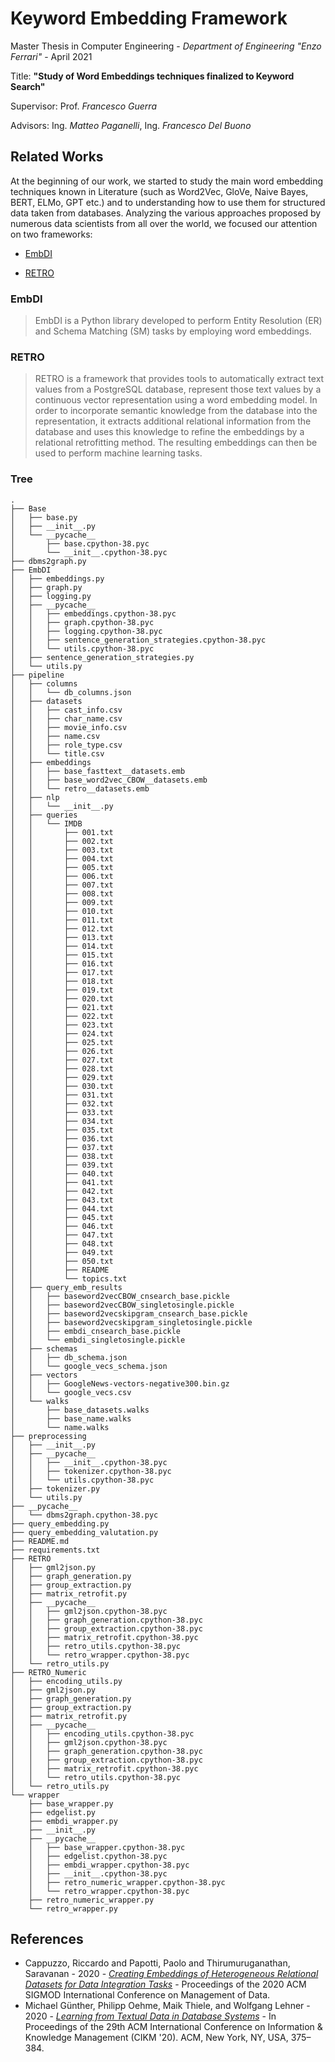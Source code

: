 # Keyword Embedding Framework

Master Thesis in Computer Engineering - *Department of Engineering "Enzo Ferrari"* - April 2021

Title: **"Study of Word Embeddings techniques finalized to Keyword Search"**

Supervisor: Prof. *Francesco Guerra*

Advisors: Ing. *Matteo Paganelli*, Ing. *Francesco Del Buono*

## Related Works

At the beginning of our work, we started to study the main word embedding techniques known in Literature (such as Word2Vec, GloVe, Naive Bayes, BERT, ELMo, GPT etc.) and to understanding how to use them for structured data taken from databases.
Analyzing the various approaches proposed by numerous data scientists from all over the world, we focused our attention on two frameworks:
* [EmbDI](https://gitlab.eurecom.fr/cappuzzo/embdi)

* [RETRO](https://github.com/guenthermi/postgres-retrofit)

### EmbDI
>EmbDI is a Python library developed to perform Entity Resolution (ER) and Schema Matching (SM) tasks by employing
word embeddings.

### RETRO
>RETRO is a framework that provides tools to automatically extract text values from a PostgreSQL database, represent those text values by a continuous vector representation using a word embedding model. In order to incorporate semantic knowledge from the database into the representation, it extracts additional relational information from the database and uses this knowledge to refine the embeddings by a relational retrofitting method. The resulting embeddings can then be used to perform machine learning tasks.

### Tree
```
.
├── Base
│   ├── base.py
│   ├── __init__.py
│   └── __pycache__
│       ├── base.cpython-38.pyc
│       └── __init__.cpython-38.pyc
├── dbms2graph.py
├── EmbDI
│   ├── embeddings.py
│   ├── graph.py
│   ├── logging.py
│   ├── __pycache__
│   │   ├── embeddings.cpython-38.pyc
│   │   ├── graph.cpython-38.pyc
│   │   ├── logging.cpython-38.pyc
│   │   ├── sentence_generation_strategies.cpython-38.pyc
│   │   └── utils.cpython-38.pyc
│   ├── sentence_generation_strategies.py
│   └── utils.py
├── pipeline
│   ├── columns
│   │   └── db_columns.json
│   ├── datasets
│   │   ├── cast_info.csv
│   │   ├── char_name.csv
│   │   ├── movie_info.csv
│   │   ├── name.csv
│   │   ├── role_type.csv
│   │   └── title.csv
│   ├── embeddings
│   │   ├── base_fasttext__datasets.emb
│   │   ├── base_word2vec_CBOW__datasets.emb
│   │   └── retro__datasets.emb
│   ├── nlp
│   │   └── __init__.py
│   ├── queries
│   │   └── IMDB
│   │       ├── 001.txt
│   │       ├── 002.txt
│   │       ├── 003.txt
│   │       ├── 004.txt
│   │       ├── 005.txt
│   │       ├── 006.txt
│   │       ├── 007.txt
│   │       ├── 008.txt
│   │       ├── 009.txt
│   │       ├── 010.txt
│   │       ├── 011.txt
│   │       ├── 012.txt
│   │       ├── 013.txt
│   │       ├── 014.txt
│   │       ├── 015.txt
│   │       ├── 016.txt
│   │       ├── 017.txt
│   │       ├── 018.txt
│   │       ├── 019.txt
│   │       ├── 020.txt
│   │       ├── 021.txt
│   │       ├── 022.txt
│   │       ├── 023.txt
│   │       ├── 024.txt
│   │       ├── 025.txt
│   │       ├── 026.txt
│   │       ├── 027.txt
│   │       ├── 028.txt
│   │       ├── 029.txt
│   │       ├── 030.txt
│   │       ├── 031.txt
│   │       ├── 032.txt
│   │       ├── 033.txt
│   │       ├── 034.txt
│   │       ├── 035.txt
│   │       ├── 036.txt
│   │       ├── 037.txt
│   │       ├── 038.txt
│   │       ├── 039.txt
│   │       ├── 040.txt
│   │       ├── 041.txt
│   │       ├── 042.txt
│   │       ├── 043.txt
│   │       ├── 044.txt
│   │       ├── 045.txt
│   │       ├── 046.txt
│   │       ├── 047.txt
│   │       ├── 048.txt
│   │       ├── 049.txt
│   │       ├── 050.txt
│   │       ├── README
│   │       └── topics.txt
│   ├── query_emb_results
│   │   ├── baseword2vecCBOW_cnsearch_base.pickle
│   │   ├── baseword2vecCBOW_singletosingle.pickle
│   │   ├── baseword2vecskipgram_cnsearch_base.pickle
│   │   ├── baseword2vecskipgram_singletosingle.pickle
│   │   ├── embdi_cnsearch_base.pickle
│   │   └── embdi_singletosingle.pickle
│   ├── schemas
│   │   ├── db_schema.json
│   │   └── google_vecs_schema.json
│   ├── vectors
│   │   ├── GoogleNews-vectors-negative300.bin.gz
│   │   └── google_vecs.csv
│   └── walks
│       ├── base_datasets.walks
│       ├── base_name.walks
│       └── name.walks
├── preprocessing
│   ├── __init__.py
│   ├── __pycache__
│   │   ├── __init__.cpython-38.pyc
│   │   ├── tokenizer.cpython-38.pyc
│   │   └── utils.cpython-38.pyc
│   ├── tokenizer.py
│   └── utils.py
├── __pycache__
│   └── dbms2graph.cpython-38.pyc
├── query_embedding.py
├── query_embedding_valutation.py
├── README.md
├── requirements.txt
├── RETRO
│   ├── gml2json.py
│   ├── graph_generation.py
│   ├── group_extraction.py
│   ├── matrix_retrofit.py
│   ├── __pycache__
│   │   ├── gml2json.cpython-38.pyc
│   │   ├── graph_generation.cpython-38.pyc
│   │   ├── group_extraction.cpython-38.pyc
│   │   ├── matrix_retrofit.cpython-38.pyc
│   │   ├── retro_utils.cpython-38.pyc
│   │   └── retro_wrapper.cpython-38.pyc
│   └── retro_utils.py
├── RETRO_Numeric
│   ├── encoding_utils.py
│   ├── gml2json.py
│   ├── graph_generation.py
│   ├── group_extraction.py
│   ├── matrix_retrofit.py
│   ├── __pycache__
│   │   ├── encoding_utils.cpython-38.pyc
│   │   ├── gml2json.cpython-38.pyc
│   │   ├── graph_generation.cpython-38.pyc
│   │   ├── group_extraction.cpython-38.pyc
│   │   ├── matrix_retrofit.cpython-38.pyc
│   │   └── retro_utils.cpython-38.pyc
│   └── retro_utils.py
└── wrapper
    ├── base_wrapper.py
    ├── edgelist.py
    ├── embdi_wrapper.py
    ├── __init__.py
    ├── __pycache__
    │   ├── base_wrapper.cpython-38.pyc
    │   ├── edgelist.cpython-38.pyc
    │   ├── embdi_wrapper.cpython-38.pyc
    │   ├── __init__.cpython-38.pyc
    │   ├── retro_numeric_wrapper.cpython-38.pyc
    │   └── retro_wrapper.cpython-38.pyc
    ├── retro_numeric_wrapper.py
    └── retro_wrapper.py
```
## References
* Cappuzzo, Riccardo and Papotti, Paolo and Thirumuruganathan, Saravanan - 2020 - [*Creating Embeddings of Heterogeneous Relational Datasets for Data Integration Tasks*](http://dx.doi.org/10.1145/3318464.3389742) - Proceedings of the 2020 ACM SIGMOD International Conference on Management of Data.
* Michael Günther, Philipp Oehme, Maik Thiele, and Wolfgang Lehner - 2020 - [*Learning from Textual Data in Database Systems*](https://doi.org/10.1145/3340531.3412056) - In Proceedings of the 29th ACM International Conference on Information & Knowledge Management (CIKM '20). ACM, New York, NY, USA, 375–384.